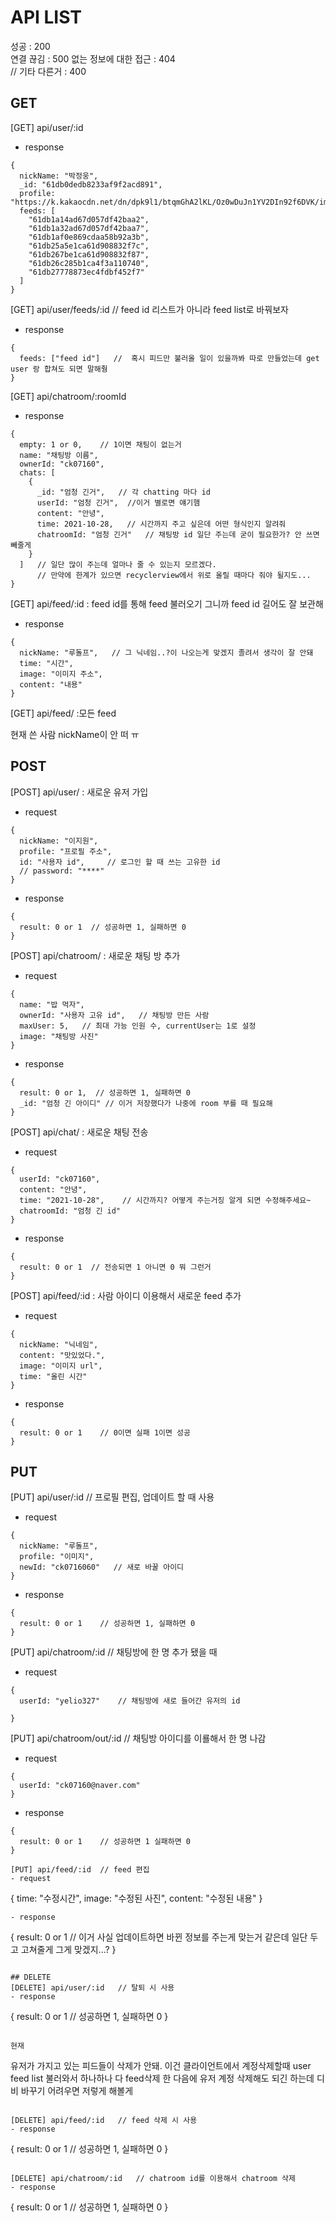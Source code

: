 # API LIST

성공 : 200  
연결 끊김 : 500
없는 정보에 대한 접근 : 404  
// 기타 다른거 : 400

## GET
[GET] api/user/:id
- response
```
{
  nickName: "박정웅",
  _id: "61db0dedb8233af9f2acd891",
  profile: "https://k.kakaocdn.net/dn/dpk9l1/btqmGhA2lKL/Oz0wDuJn1YV2DIn92f6DVK/img_110x110.jpg",
  feeds: [
    "61db1a14ad67d057df42baa2",
    "61db1a32ad67d057df42baa7",
    "61db1af0e869cdaa58b92a3b",
    "61db25a5e1ca61d908832f7c",
    "61db267be1ca61d908832f87",
    "61db26c285b1ca4f3a110740",
    "61db27778873ec4fdbf452f7"
  ]
}
```

[GET] api/user/feeds/:id        // feed id 리스트가 아니라 feed list로 바꿔보자
- response
```
{
  feeds: ["feed id"]   //  혹시 피드만 불러올 일이 있을까봐 따로 만들었는데 get user 랑 합쳐도 되면 말해줭
}
```

[GET] api/chatroom/:roomId
- response
```
{
  empty: 1 or 0,    // 1이면 채팅이 없는거
  name: "채팅방 이름",
  ownerId: "ck07160",
  chats: [
    {
      _id: "엄청 긴거",   // 각 chatting 마다 id
      userId: "엄청 긴거",  //이거 별로면 얘기햄
      content: "안녕",
      time: 2021-10-28,   // 시간까지 주고 싶은데 어떤 형식인지 알려줘
      chatroomId: "엄청 긴거"   // 채팅방 id 일단 주는데 굳이 필요한가? 안 쓰면 빼줄게
    }
  ]   // 일단 많이 주는데 얼마나 줄 수 있는지 모르겠다.
      // 만약에 한계가 있으면 recyclerview에서 위로 올릴 때마다 줘야 될지도...
}
```

[GET] api/feed/:id  : feed id를 통해 feed 불러오기 그니까 feed id 길어도 잘 보관해
- response
```
{
  nickName: "루돌프",   // 그 닉네임..?이 나오는게 맞겠지 졸려서 생각이 잘 안돼
  time: "시간",
  image: "이미지 주소",
  content: "내용"
}
```

[GET] api/feed/   :모든 feed


현재
쓴 사람 nickName이 안 떠 ㅠ

## POST
[POST] api/user/ : 새로운 유저 가입
- request
```
{
  nickName: "이지원",
  profile: "프로필 주소",
  id: "사용자 id",     // 로그인 할 때 쓰는 고유한 id
  // password: "****"
}
```
- response
```
{
  result: 0 or 1  // 성공하면 1, 실패하면 0
}
```  
  
[POST] api/chatroom/ : 새로운 채팅 방 추가
- request
```
{
  name: "밥 먹자",
  ownerId: "사용자 고유 id",   // 채팅방 만든 사람
  maxUser: 5,   // 최대 가능 인원 수, currentUser는 1로 설정
  image: "채팅방 사진"
}
```
- response
```
{
  result: 0 or 1,  // 성공하면 1, 실패하면 0
  _id: "엄청 긴 아이디" // 이거 저장했다가 나중에 room 부를 때 필요해
}
```
  
[POST] api/chat/  : 새로운 채팅 전송
- request
```
{
  userId: "ck07160",
  content: "안녕",
  time: "2021-10-28",    // 시간까지? 어떻게 주는거징 알게 되면 수정해주세요~
  chatroomId: "엄청 긴 id"
}
```
- response
```
{
  result: 0 or 1  // 전송되면 1 아니면 0 뭐 그런거
}
```

[POST] api/feed/:id  : 사람 아이디 이용해서 새로운 feed 추가
- request
```
{
  nickName: "닉네임",
  content: "맛있었다.",
  image: "이미지 url",
  time: "올린 시간"
}
```
- response
```
{
  result: 0 or 1    // 0이면 실패 1이면 성공
}
```

## PUT
[PUT] api/user/:id  // 프로필 편집, 업데이트 할 때 사용
- request
```
{
  nickName: "루돌프",
  profile: "이미지",
  newId: "ck0716060"   // 새로 바꿀 아이디
}
```
- response
```
{
  result: 0 or 1    // 성공하면 1, 실패하면 0
}
```

[PUT] api/chatroom/:id    // 채팅방에 한 명 추가 됐을 때
- request
```
{
  userId: "yelio327"    // 채팅방에 새로 들어간 유저의 id
  
}
```

[PUT] api/chatroom/out/:id    // 채팅방 아이디를 이룔해서 한 명 나감
- request
```
{
  userId: "ck07160@naver.com"
}
```
- response
```
{
  result: 0 or 1    // 성공하면 1 실패하면 0
}

[PUT] api/feed/:id  // feed 편집
- request
```
{
  time: "수정시간",
  image: "수정된 사진",
  content: "수정된 내용"
}
```
- response
```
{
  result: 0 or 1    // 이거 사실 업데이트하면 바뀐 정보를 주는게 맞는거 같은데 일단 두고 고쳐줄게 그게 맞겠지...?
}
```

## DELETE
[DELETE] api/user/:id   // 탈퇴 시 사용  
- response
```
{
  result: 0 or 1    // 성공하면 1, 실패하면 0
}
```

현재
```
유저가 가지고 있는 피드들이 삭제가 안돼. 이건 클라이언트에서 계정삭제할때 user feed list 불러와서 하나하나 다 feed삭제 한 다음에 유저 계정 삭제해도 되긴 하는데 디비 바꾸기 어려우면 저렇게 해볼게
```

[DELETE] api/feed/:id   // feed 삭제 시 사용
- response
```
{
  result: 0 or 1    // 성공하면 1, 실패하면 0
}
```

[DELETE] api/chatroom/:id   // chatroom id를 이용해서 chatroom 삭제
- response
```
{
  result: 0 or 1    // 성공하면 1, 실패하면 0
}
```
